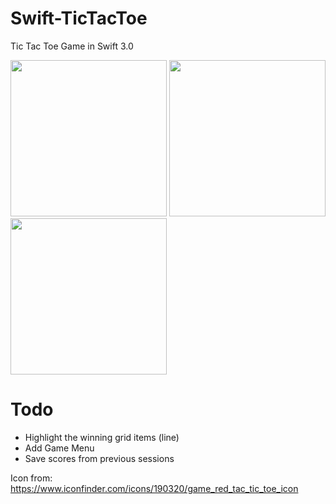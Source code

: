# Swift-TicTacToe
Tic Tac Toe Game in Swift 3.0

<img src="https://raw.githubusercontent.com/llahiru/Swift-TicTacToe/master/screens/screen01.png" width="250"> 
<img src="https://raw.githubusercontent.com/llahiru/Swift-TicTacToe/master/screens/screen02.png" width="250">
<img src="https://raw.githubusercontent.com/llahiru/Swift-TicTacToe/master/screens/screen03.png" width="250">

# Todo
* Highlight the winning grid items (line)
* Add Game Menu
* Save scores from previous sessions

Icon from:
https://www.iconfinder.com/icons/190320/game_red_tac_tic_toe_icon
